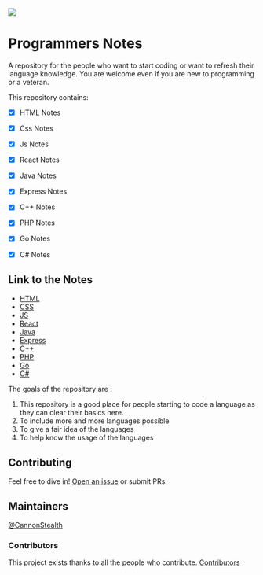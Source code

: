 <img src="https://socialify.git.ci/CannonStealth/Notes/image?forks=1&issues=1&owner=1&pattern=Circuit%20Board&pulls=1&stargazers=1&theme=Dark">

# Programmers Notes

A repository for the people who want to start coding or want to refresh their language knowledge.
You are welcome even if you are new to programming or a veteran.

This repository contains:
- [x] HTML Notes
- [x] Css Notes
- [x] Js Notes
- [x] React Notes
- [x] Java Notes
- [X] Express Notes
- [X] C++ Notes
- [X] PHP Notes
- [X] Go Notes
- [X] C# Notes


## Link to the Notes

- [HTML](#background)
- [CSS](#install)
- [JS](https://github.com/CannonStealth/Notes/tree/main/Java%20-%20Js/Javascript)
- [React](#generator)
- [Java](https://github.com/CannonStealth/Notes/tree/main/Java%20-%20Js/Java)
- [Express](#example-readmes)
- [C++](#related-efforts)
- [PHP](#maintainers)
- [Go](#contributing)
- [C#](#license)

The goals of the repository are :
1. This repository is a good place for people starting to code a language as they can clear their basics here.
2. To include more and more languages possible
3. To give a fair idea of the languages
4. To help know the usage of the languages

## Contributing

Feel free to dive in! [Open an issue](https://github.com/CannonStealth/Notes/issues/new) or submit PRs.

## Maintainers

[@CannonStealth](https://github.com/CannonStealth)

### Contributors

This project exists thanks to all the people who contribute. 
[Contributors](https://api.github.com/repos/CannonStealth/Notes/contributors)
